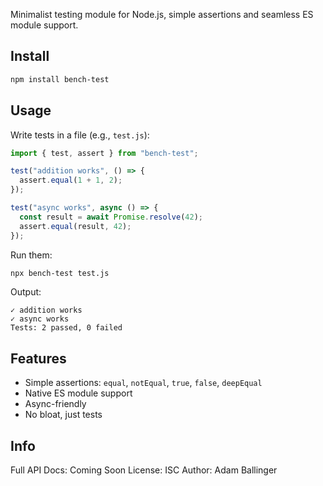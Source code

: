 Minimalist testing module for Node.js, simple assertions and seamless ES module support.

## Install

```bash
npm install bench-test
```

## Usage

Write tests in a file (e.g., `test.js`):

```javascript
import { test, assert } from "bench-test";

test("addition works", () => {
  assert.equal(1 + 1, 2);
});

test("async works", async () => {
  const result = await Promise.resolve(42);
  assert.equal(result, 42);
});
```

Run them:

```bash
npx bench-test test.js
```

Output:

```
✓ addition works
✓ async works
Tests: 2 passed, 0 failed
```

## Features

- Simple assertions: `equal`, `notEqual`, `true`, `false`, `deepEqual`
- Native ES module support
- Async-friendly
- No bloat, just tests

## Info

Full API Docs: Coming Soon
License: ISC
Author: Adam Ballinger

